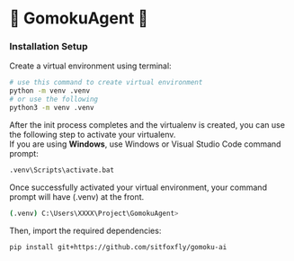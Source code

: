 # 🤖 GomokuAgent 🤖

### Installation Setup
Create a virtual environment using terminal:
```bash
# use this command to create virtual environment
python -m venv .venv
# or use the following
python3 -m venv .venv
```

After the init process completes and the virtualenv is created, you can use the following step to activate your virtualenv.<br/>
If you are using **Windows**, use Windows or Visual Studio Code command prompt:
```bash
.venv\Scripts\activate.bat
```
Once successfully activated your virtual environment, your command prompt will have (.venv) at the front.
```bash
(.venv) C:\Users\XXXX\Project\GomokuAgent>
```
Then, import the required dependencies:
```bash
pip install git+https://github.com/sitfoxfly/gomoku-ai
```


